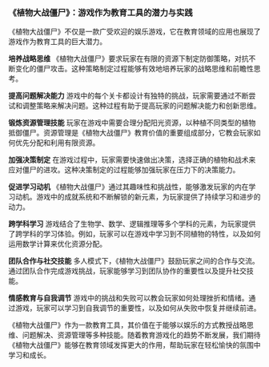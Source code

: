 ### 《植物大战僵尸》：游戏作为教育工具的潜力与实践

《植物大战僵尸》不仅是一款广受欢迎的娱乐游戏，它在教育领域的应用也展现了游戏作为教育工具的巨大潜力。

**培养战略思维**
《植物大战僵尸》要求玩家在有限的资源下制定防御策略，对抗不断变化的僵尸攻击。这种策略制定过程能够有效地培养玩家的战略思维和前瞻性思考。

**提高问题解决能力**
游戏中的每个关卡都设计有独特的挑战，玩家需要通过不断尝试和调整策略来解决问题。这种过程有助于提高玩家的问题解决能力和创新思维。

**锻炼资源管理技能**
玩家在游戏中需要合理分配阳光资源，以种植不同类型的植物抵御僵尸。资源管理是《植物大战僵尸》教育价值的重要组成部分，它教会玩家如何优先分配和利用有限资源。

**加强决策制定**
在游戏过程中，玩家需要快速做出决策，选择正确的植物和战术来应对僵尸的进攻。这种决策制定的过程能够加强玩家在压力下的决策能力。

**促进学习动机**
《植物大战僵尸》通过其趣味性和挑战性，能够激发玩家的内在学习动机。游戏中的成就系统和不断解锁的新元素，为玩家提供了持续学习和进步的动力。

**跨学科学习**
游戏结合了生物学、数学、逻辑推理等多个学科的元素，为玩家提供了跨学科的学习体验。例如，玩家可以在游戏中学习到不同植物的特性，以及如何运用数学计算来优化资源分配。

**团队合作与社交技能**
多人模式下，《植物大战僵尸》鼓励玩家之间的合作与交流。通过团队合作完成游戏挑战，玩家能够学习到团队协作的重要性以及提升社交技能。

**情感教育与自我调节**
游戏中的挑战和失败可以教会玩家如何处理挫折和情绪。通过游戏，玩家可以学习到自我调节的重要性，以及如何从失败中恢复并继续前进。

《植物大战僵尸》作为一款教育工具，其价值在于能够以娱乐的方式教授战略思维、问题解决、资源管理等多种技能。随着教育游戏化的趋势不断发展，我们期待《植物大战僵尸》能够在教育领域发挥更大的作用，帮助玩家在轻松愉快的氛围中学习和成长。